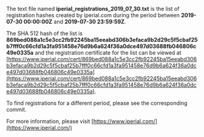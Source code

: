 The text file named **iperial_registrations_2019_07_30.txt** is the list of registration hashes created by iperial.com during the period between **2019-07-30 00:00:00Z** and **2019-07-30 23:59:59Z**.

The SHA 512 hash of the list is **869bed088a1c5e3cc2fb92245ba15eeabd306b3efaca9b2d29c5f5cbaf25b7fff0c66cfd1a3fa951458e76d9b6a624f36a0dce497d03688fb046806c49e0335a** and the registration certificate for the list can be viewed at [https://www.iperial.com/cert/869bed088a1c5e3cc2fb92245ba15eeabd306b3efaca9b2d29c5f5cbaf25b7fff0c66cfd1a3fa951458e76d9b6a624f36a0dce497d03688fb046806c49e0335a](https://www.iperial.com/cert/869bed088a1c5e3cc2fb92245ba15eeabd306b3efaca9b2d29c5f5cbaf25b7fff0c66cfd1a3fa951458e76d9b6a624f36a0dce497d03688fb046806c49e0335a).

To find registrations for a different period, please see the corresponding commit.

For more information, please visit [https://www.iperial.com/](https://www.iperial.com/)
